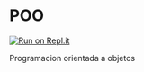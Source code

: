 # POO

[![Run on Repl.it](https://repl.it/badge/github/ArturoMarquezL/POO)](https://repl.it/github/ArturoMarquezL/POO)

Programacion orientada a objetos
